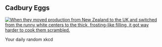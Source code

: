 ## Cadbury Eggs
[![When they moved production from New Zealand to the UK and switched from the runny white centers to the thick, frosting-like filling, it got way harder to cook them scrambled.](https://imgs.xkcd.com/comics/cadbury_eggs.png)](https://xkcd.com/1035/ "When they moved production from New Zealand to the UK and switched from the runny white centers to the thick, frosting-like filling, it got way harder to cook them scrambled.")

Your daily random xkcd
